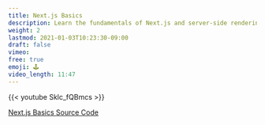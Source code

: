 ```yaml
---
title: Next.js Basics
description: Learn the fundamentals of Next.js and server-side rendering
weight: 2
lastmod: 2021-01-03T10:23:30-09:00
draft: false
vimeo: 
free: true
emoji: 🕹️
video_length: 11:47
---
```


<div class="vid-center">
    {{< youtube Sklc_fQBmcs >}}
</div>


[Next.js Basics Source Code](https://github.com/fireship-io/nextjs-basics)